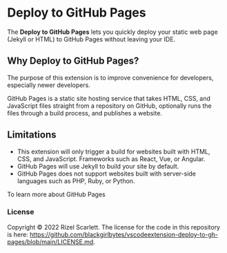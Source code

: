 # Deploy to GitHub Pages

The **Deploy to GitHub Pages** lets you quickly deploy your static web page (Jekyll or HTML) to GitHub Pages without leaving your IDE.

## Why Deploy to GitHub Pages?

The purpose of this extension is to improve convenience for developers, especially newer developers. 

GitHub Pages is a static site hosting service that takes HTML, CSS, and JavaScript files straight from a repository on GitHub, optionally runs the files through a build process, and publishes a website. 

## Limitations

- This extension will only trigger a build for websites built with HTML, CSS, and JavaScript. Frameworks such as React, Vue, or Angular.
- GitHub Pages will use Jekyll to build your site by default.
- GitHub Pages does not support websites built with server-side languages such as PHP, Ruby, or Python. 


To learn more about GitHub Pages

### License

Copyright © 2022 Rizel Scarlett. 
The license for the code in this repository is here: https://github.com/blackgirlbytes/vscodeextension-deploy-to-gh-pages/blob/main/LICENSE.md. 
